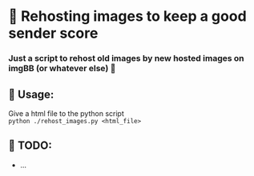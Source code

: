 # 👏 Rehosting images to keep a good sender score

### Just a script to rehost old images by new hosted images on imgBB (or whatever else) 🤝


## 📖 Usage:
Give a html file to the python script       
``python ./rehost_images.py <html_file>``

## 📝 TODO:
- ...
